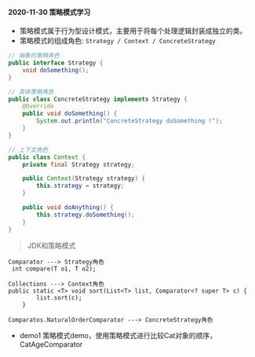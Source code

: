 
####  2020-11-30 策略模式学习
   * 策略模式属于行为型设计模式，主要用于将每个处理逻辑封装成独立的类。
   * 策略模式的组成角色: `Strategy / Context / ConcreteStrategy`
```java
// 抽象的策略角色
public interface Strategy {
    void doSomething();
}

// 具体策略角色
public class ConcreteStrategy implements Strategy {
    @Override
    public void doSomething() {
        System.out.println("ConcreteStrategy doSomething !");
    }
}

// 上下文角色
public class Context {
    private final Strategy strategy;

    public Context(Strategy strategy) {
        this.strategy = strategy;
    }

    public void doAnything() {
        this.strategy.doSomething();
    }
}
``` 
> JDK和策略模式 
```
Comparator ---> Strategy角色 
 int compare(T o1, T o2);

Collections ---> Context角色
public static <T> void sort(List<T> list, Comparator<? super T> c) {
        list.sort(c);
    }

Comparatos.NaturalOrderComparator ---> ConcreteStrategy角色
```

* demo1 策略模式demo，使用策略模式进行比较Cat对象的顺序， CatAgeComparator

